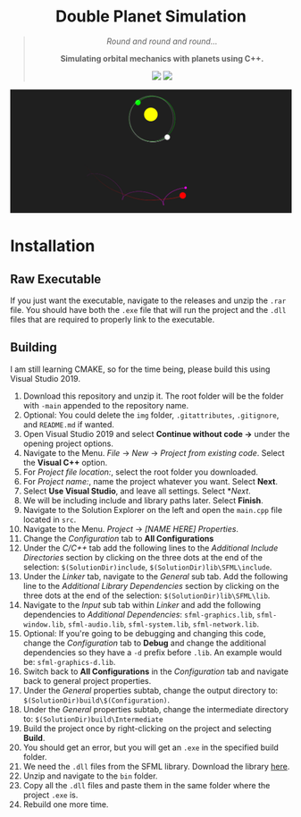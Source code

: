 <div align="center">
  <h1>Double Planet Simulation</h1>
    <blockquote>
        <p><i>Round and round and round...</i></p>
        <p><b>Simulating orbital mechanics with planets using C++.</b></p>
        <img src=https://img.shields.io/badge/Build-Working-brightgreen>
        <img src=https://img.shields.io/badge/Progress-Complete-Green>
    </blockquote>
</div>

![alt text](https://github.com/KacperBazan/Planet-Simulation/blob/main/img/planet.jpg)

# Installation
## Raw Executable
If you just want the executable, navigate to the releases and unzip the ```.rar``` file. You should have both the ```.exe``` file that will run the project and the ```.dll``` files that are required to properly link to the executable.

## Building
I am still learning CMAKE, so for the time being, please build this using Visual Studio 2019.
1. Download this repository and unzip it. The root folder will be the folder with ```-main``` appended to the repository name.
2. Optional: You could delete the ```img``` folder, ```.gitattributes```, ```.gitignore```, and ```README.md``` if wanted.
3. Open Visual Studio 2019 and select **Continue without code →** under the opening project options.
4. Navigate to the Menu. *File* → *New* → *Project from existing code*. Select the **Visual C++** option.
5. For *Project file location:*, select the root folder you downloaded.
6. For *Project name:*, name the project whatever you want. Select **Next**.
7. Select **Use Visual Studio**, and leave all settings. Select **Next*.
8. We will be including include and library paths later. Select **Finish**.
9. Navigate to the Solution Explorer on the left and open the ```main.cpp``` file located in ```src```.
10. Navigate to the Menu. *Project* → *[NAME HERE] Properties*.
11. Change the *Configuration* tab to **All Configurations**
12. Under the *C/C++* tab add the following lines to the *Additional Include Directories* section by clicking on the three dots at the end of the selection: ```$(SolutionDir)include```, ```$(SolutionDir)lib\SFML\include```.
13. Under the *Linker* tab, navigate to the *General* sub tab. Add the following line to the *Additional Library Dependencies* section by clicking on the three dots at the end of the selection: ```$(SolutionDir)lib\SFML\lib```.
14. Navigate to the *Input* sub tab within *Linker* and add the following dependencies to *Additional Dependencies*: ```sfml-graphics.lib```, ```sfml-window.lib```, ```sfml-audio.lib```, ```sfml-system.lib```, ```sfml-network.lib```.
15. Optional: If you're going to be debugging and changing this code, change the *Configuration* tab to **Debug** and change the additional dependencies so they have a ```-d``` prefix before ```.lib```. An example would be: ```sfml-graphics-d.lib```.
16. Switch back to **All Configurations** in the *Configuration* tab and navigate back to general project properties.
17. Under the *General* properties subtab, change the output directory to: ```$(SolutionDir)build\$(Configuration)```.
18. Under the *General* properties subtab, change the intermediate directory to: ```$(SolutionDir)build\Intermediate```
19. Build the project once by right-clicking on the project and selecting **Build**.
20. You should get an error, but you will get an ```.exe``` in the specified build folder.
21. We need the ```.dll``` files from the SFML library. Download the library [here](https://www.sfml-dev.org/files/SFML-2.5.1-windows-vc15-32-bit.zip).
22. Unzip and navigate to the ```bin``` folder.
23. Copy all the ```.dll``` files and paste them in the same folder where the project ```.exe``` is.
24. Rebuild one more time.




